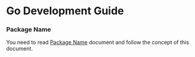 # Go Development Guide

### Package Name
You need to read [Package Name](https://blog.golang.org/package-names) document and follow the concept of this document.

